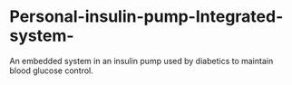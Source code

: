 # Personal-insulin-pump-Integrated-system-
An embedded system in an insulin pump used by diabetics to maintain blood glucose control.
